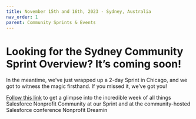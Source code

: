 ```yaml
---
title: November 15th and 16th, 2023 - Sydney, Australia
nav_order: 1
parent: Community Sprints & Events
---
```



# Looking for the Sydney Community Sprint Overview? It’s coming soon! 

In the meantime, we've just wrapped up a 2-day Sprint in Chicago, and we got to witness the magic firsthand. If you missed it, we’ve got you! 

[Follow this link](https://sfdo-community-sprints.github.io/docs/sprints/2023-10-3031-Sprint/#community-innovation-in-chicago-wrapping-up-a-spooktacular-commons-community-sprint-and-nonprofit-dreamin) to get a glimpse into the incredible week of all things Salesforce Nonprofit Community at our Sprint and at the community-hosted Salesforce conference Nonprofit Dreamin

